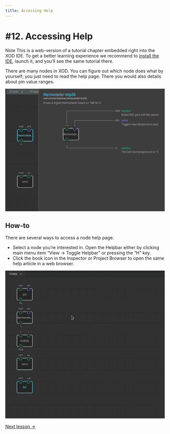 ```yaml
---
title: Accessing Help
---
```


# #12. Accessing Help

<div class="ui segment note">
<span class="ui ribbon label">Note</span>
This is a web-version of a tutorial chapter embedded right into the XOD IDE.
To get a better learning experience we recommend to
<a href="../install/">install the IDE</a>, launch it, and you’ll see the
same tutorial there.
</div>

There are many nodes in XOD. You can figure out which node does what by
yourself; you just need to read the help page. There you would also
details about pin value ranges.

![The helpbar](./helpbar.png)

## How-to

There are several ways to access a node help page.

* Select a node you’re interested in. Open the Helpbar either by clicking main
  menu item “View → Toggle Helpbar” or pressing the “H” key.
* Click the book icon in the Inspector or Project Browser to open the same
  help article in a web browser.

![Screencast](./screencast.gif)

[Next lesson →](../13-map/)
